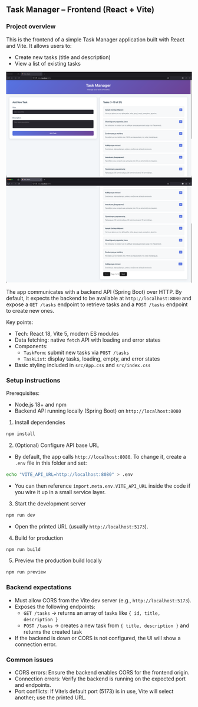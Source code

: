 ## Task Manager – Frontend (React + Vite)

### Project overview
This is the frontend of a simple Task Manager application built with React and Vite. It allows users to:
- Create new tasks (title and description)
- View a list of existing tasks

![img.png](img.png)
![img_2.png](img_2.png)

The app communicates with a backend API (Spring Boot) over HTTP. By default, it expects the backend to be available at `http://localhost:8080` and expose a `GET /tasks` endpoint to retrieve tasks and a `POST /tasks` endpoint to create new ones.

Key points:
- Tech: React 18, Vite 5, modern ES modules
- Data fetching: native `fetch` API with loading and error states
- Components:
  - `TaskForm`: submit new tasks via `POST /tasks`
  - `TaskList`: display tasks, loading, empty, and error states
- Basic styling included in `src/App.css` and `src/index.css`

### Setup instructions

Prerequisites:
- Node.js 18+ and npm
- Backend API running locally (Spring Boot) on `http://localhost:8080`

1) Install dependencies
```bash
npm install
```

2) (Optional) Configure API base URL
- By default, the app calls `http://localhost:8080`. To change it, create a `.env` file in this folder and set:
```bash
echo "VITE_API_URL=http://localhost:8080" > .env
```
- You can then reference `import.meta.env.VITE_API_URL` inside the code if you wire it up in a small service layer.

3) Start the development server
```bash
npm run dev
```
- Open the printed URL (usually `http://localhost:5173`).

4) Build for production
```bash
npm run build
```

5) Preview the production build locally
```bash
npm run preview
```

### Backend expectations
- Must allow CORS from the Vite dev server (e.g., `http://localhost:5173`).
- Exposes the following endpoints:
  - `GET /tasks` → returns an array of tasks like `{ id, title, description }`
  - `POST /tasks` → creates a new task from `{ title, description }` and returns the created task
- If the backend is down or CORS is not configured, the UI will show a connection error.

### Common issues
- CORS errors: Ensure the backend enables CORS for the frontend origin.
- Connection errors: Verify the backend is running on the expected port and endpoints.
- Port conflicts: If Vite’s default port (5173) is in use, Vite will select another; use the printed URL.

